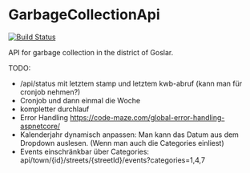 # GarbageCollectionApi

[![Build Status](https://travis-ci.com/DanielGrams/GarbageCollectionApi.svg?branch=master)](https://travis-ci.com/DanielGrams/GarbageCollectionApi)

API for garbage collection in the district of Goslar.

TODO:

- /api/status mit letztem stamp und letztem kwb-abruf (kann man für cronjob nehmen?)
- Cronjob und dann einmal die Woche
- kompletter durchlauf
- Error Handling <https://code-maze.com/global-error-handling-aspnetcore/>
- Kalenderjahr dynamisch anpassen: Man kann das Datum aus dem Dropdown auslesen. (Wenn man auch die Categories einliest)
- Events einschränkbar über Categories: api/town/{id}/streets/{streetId}/events?categories=1,4,7